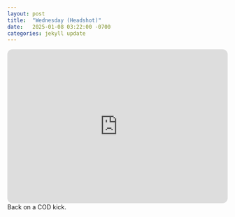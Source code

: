 ```yaml
---
layout: post
title:  "Wednesday (Headshot)"
date:   2025-01-08 03:22:00 -0700
categories: jekyll update
---
```

<iframe style="border-radius:12px" src="https://open.spotify.com/embed/playlist/6M8X8GNGBeSiYy0k5HR2lK?utm_source=generator" width="100%" height="352" frameBorder="0" allowfullscreen="" allow="autoplay; clipboard-write; encrypted-media; fullscreen; picture-in-picture" loading="lazy"></iframe>
Back on a COD kick.
